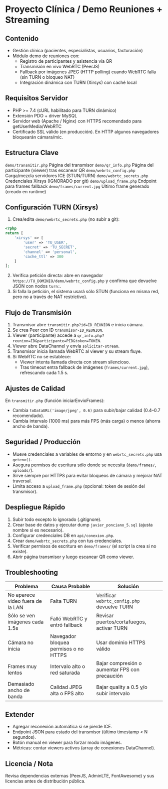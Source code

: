 # Proyecto Clínica / Demo Reuniones + Streaming

## Contenido

- Gestión clínica (pacientes, especialistas, usuarios, facturación)
- Módulo demo de reuniones con:
  - Registro de participantes y asistencia vía QR
  - Transmisión en vivo WebRTC (PeerJS)
  - Fallback por imágenes JPEG (HTTP polling) cuando WebRTC falla (sin TURN o bloqueo NAT)
  - Integración dinámica con TURN (Xirsys) con caché local

## Requisitos Servidor

- PHP >= 7.4 (cURL habilitado para TURN dinámico)
- Extensión PDO + driver MySQL
- Servidor web (Apache / Nginx) con HTTPS recomendado para getUserMedia/WebRTC
- Certificado SSL válido (en producción). En HTTP algunos navegadores bloquearán cámara/mic.

## Estructura Clave

`demo/transmitir.php` Página del transmisor
`demo/qr_info.php` Página del participante (viewer) tras escanear QR
`demo/webrtc_config.php` Carga/mezcla servidores ICE (STUN/TURN)
`demo/webrtc_secrets.php` Credenciales Xirsys (IGNORADO por git)
`demo/upload_frame.php` Endpoint para frames fallback
`demo/frames/current.jpg` Último frame generado (creado en runtime)

## Configuración TURN (Xirsys)

1. Crea/edita `demo/webrtc_secrets.php` (no subir a git):

```php
<?php
return [
	'xirsys' => [
		'user' => 'TU_USER',
		'secret' => 'TU_SECRET',
		'channel' => 'personal',
		'cache_ttl' => 300
	]
];
```

2. Verifica petición directa: abre en navegador `https://TU_DOMINIO/demo/webrtc_config.php` y confirma que devuelve JSON con nodos `turn:`.
3. Si falla la petición, el sistema usará sólo STUN (funciona en misma red, pero no a través de NAT restrictivo).

## Flujo de Transmisión

1. Transmisor abre `transmitir.php?id=ID_REUNION` e inicia cámara.
2. Se crea Peer con ID `transmisor-ID_REUNION`.
3. Viewer (participante) accede a `qr_info.php?reunion=ID&participante=PID&token=TOKEN`.
4. Viewer abre DataChannel y envía `solicitar-stream`.
5. Transmisor inicia llamada WebRTC al viewer y su stream fluye.
6. Si WebRTC no se establece:
   - Viewer intenta llamada directa con stream silencioso.
   - Tras timeout entra fallback de imágenes (`frames/current.jpg`), refrescando cada 1.5 s.

## Ajustes de Calidad

En `transmitir.php` (función iniciarEnvioFrames):

- Cambia `toDataURL('image/jpeg', 0.6)` para subir/bajar calidad (0.4–0.7 recomendado).
- Cambia intervalo (1000 ms) para más FPS (más carga) o menos (ahorra ancho de banda).

## Seguridad / Producción

- Mueve credenciales a variables de entorno y en `webrtc_secrets.php` usa `getenv()`.
- Asegura permisos de escritura sólo donde se necesita (`demo/frames/`, `uploads/`).
- Sirve siempre por HTTPS para evitar bloqueos de cámara y mejorar NAT traversal.
- Limita acceso a `upload_frame.php` (opcional: token de sesión del transmisor).

## Despliegue Rápido

1. Subir todo excepto lo ignorado (.gitignore).
2. Crear base de datos y ejecutar dump `javier_ponciano_5.sql` (ajusta nombre si es necesario).
3. Configurar credenciales DB en `api/conexion.php`.
4. Crear `demo/webrtc_secrets.php` con tus credenciales.
5. Verificar permisos de escritura en `demo/frames/` (el script la crea si no existe).
6. Abrir página transmisor y luego escanear QR como viewer.

## Troubleshooting

| Problema                         | Causa Probable                        | Solución                                       |
| -------------------------------- | ------------------------------------- | ---------------------------------------------- |
| No aparece video fuera de la LAN | Falta TURN                            | Verificar `webrtc_config.php` devuelve TURN    |
| Sólo se ven imágenes cada 1.5s   | Falló WebRTC y entró fallback         | Revisar puertos/cortafuegos, activar TURN      |
| Cámara no inicia                 | Navegador bloquea permisos o no HTTPS | Usar dominio HTTPS válido                      |
| Frames muy lentos                | Intervalo alto o red saturada         | Bajar compresión o aumentar FPS con precaución |
| Demasiado ancho de banda         | Calidad JPEG alta o FPS alto          | Bajar quality a 0.5 y/o subir intervalo        |

## Extender

- Agregar reconexión automática si se pierde ICE.
- Endpoint JSON para estado del transmisor (último timestamp < N segundos).
- Botón manual en viewer para forzar modo imágenes.
- Métricas: contar viewers activos (array de conexiones DataChannel).

## Licencia / Nota

Revisa dependencias externas (PeerJS, AdminLTE, FontAwesome) y sus licencias antes de distribución pública.
